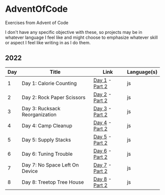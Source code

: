 # AdventOfCode

Exercises from Advent of Code

I don't have any specific objective with these, so projects may be in whatever language I feel like and might choose to emphasize whatever skill or aspect I feel like writing in as I do them.

## 2022

| Day | Title                          | Link                                                                                               | Language(s) |
| --- | ------------------------------ | -------------------------------------------------------------------------------------------------- | ----------- |
| 1   | Day 1: Calorie Counting        | [Day 1](https://adventofcode.com/2022/day/1) - [Part 2](https://adventofcode.com/2022/day/1#part2) | js          |
| 2   | Day 2: Rock Paper Scissors     | [Day 2](https://adventofcode.com/2022/day/2) - [Part 2](https://adventofcode.com/2022/day/2#part2) | js          |
| 3   | Day 3: Rucksack Reorganization | [Day 3](https://adventofcode.com/2022/day/3) - [Part 2](https://adventofcode.com/2022/day/3#part2) | js          |
| 4   | Day 4: Camp Cleanup            | [Day 4](https://adventofcode.com/2022/day/4) - [Part 2](https://adventofcode.com/2022/day/4#part2) | js          |
| 5   | Day 5: Supply Stacks           | [Day 5](https://adventofcode.com/2022/day/5) - [Part 2](https://adventofcode.com/2022/day/5#part2) | js          |
| 6   | Day 6: Tuning Trouble          | [Day 6](https://adventofcode.com/2022/day/6) - [Part 2](https://adventofcode.com/2022/day/6#part2) | js          |
| 7   | Day 7: No Space Left On Device | [Day 7](https://adventofcode.com/2022/day/7) - [Part 2](https://adventofcode.com/2022/day/7#part2) | js          |
| 8   | Day 8: Treetop Tree House      | [Day 8](https://adventofcode.com/2022/day/8) - [Part 2](https://adventofcode.com/2022/day/8#part2) | js          |
